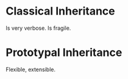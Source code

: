 # Classical Inheritance
Is very verbose. Is fragile.

# Prototypal Inheritance
Flexible, extensible.